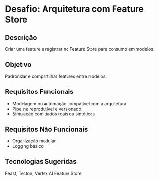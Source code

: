 # Desafio: Arquitetura com Feature Store

## Descrição
Criar uma feature e registrar no Feature Store para consumo em modelos.

## Objetivo
Padronizar e compartilhar features entre modelos.

## Requisitos Funcionais
- Modelagem ou automação compatível com a arquitetura
- Pipeline reprodutível e versionado
- Simulação com dados reais ou sintéticos

## Requisitos Não Funcionais
- Organização modular
- Logging básico

## Tecnologias Sugeridas
Feast, Tecton, Vertex AI Feature Store
